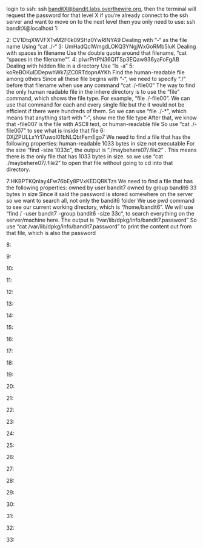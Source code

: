 login to ssh: ssh banditX@bandit.labs.overthewire.org, then the terminal will request the password for that level X
if you’re already connect to the ssh server and want to move on to the next level then you only need to use:
ssh banditX@localhost
1: 

2:  CV1DtqXWVFXTvM2F0k09SHz0YwRINYA9
Dealing with “-“ as the file name 
Using “cat ./-“
3: UmHadQclWmgdLOKQ3YNgjWxGoRMb5luK
Dealing with spaces in filename
Use the double quote around that filename, “cat “spaces in the filename””.
4: pIwrPrtPN36QITSp3EQaw936yaFoFgAB
Dealing with hidden file in a directory
Use “ls -a”
5: koReBOKuIDDepwhWk7jZC0RTdopnAYKh
Find the human-readable file among others 
Since all these file begins with “-“, we need to specify “./“ before that filename when use any command
“cat ./-file00”
The way to find the only human readable file in the inhere directory is to use the “file” command, which
shows the file type. For example, “file ./-file00”.
We can use that command for each and every single file but the it would not be efficient if there were hundreds of them. So we can use “file ./-*”, which means that anything start with “-“, show me the file type
After that, we know that -file007 is the file with ASCII text, or human-readable file
So use “cat ./-file007” to see what is inside that file
6: DXjZPULLxYr17uwoI01bNLQbtFemEgo7
We need to find a file that has the following properties:
human-readable
1033 bytes in size
not executable
For the size “find -size 1033c”, the output is “./maybehere07/.file2” . 
This means there is the only file that has 1033 bytes in size. so we use “cat ./maybehere07/.file2” 
to open that file without going to cd into that directory.

7:HKBPTKQnIay4Fw76bEy8PVxKEDQRKTzs
We need to find a file that has the following properties:
owned by user bandit7
owned by group bandit6
33 bytes in size
Since it said the password is stored somewhere on the server so we want to search all, not only the bandit6 folder
We use pwd command to see our current working directory, which is “/home/bandit6”.
We will use “find / -user bandit7 -group bandit6 -size 33c“, to search everything on the server/machine here.
The output is “/var/lib/dpkg/info/bandit7.password”
So use “cat /var/lib/dpkg/info/bandit7.password” to print the content out from that file, which is also the password

8:

9:

10:

11:

12:

13:

14:

15:

16:

17:

18:

19:

20: 

21:

22:

23:

24:

25:

26:

27:

28:

29:

30:

31:

32:

33:
